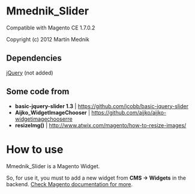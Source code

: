 Mmednik_Slider
==============

Compatible with Magento CE 1.7.0.2

Copyright (c) 2012 Martín Mednik

Dependencies
------------
[jQuery](http://jquery.com/) (not added)

Some code from
--------------
* **basic-jquery-slider 1.3** | https://github.com/jcobb/basic-jquery-slider
* **Aijko_WidgetImageChooser** | https://github.com/aijko/aijko-widgetimagechooserre
* **resizeImg()** | http://www.atwix.com/magento/how-to-resize-images/

How to use
==========

Mmednik_Slider is a Magento Widget.

So, for use it, you must to add a new widget from **CMS -> Widgets** in the backend. [Check Magento documentation for more](http://www.magentocommerce.com/blog/comments/introducing-magento-widgets/).
